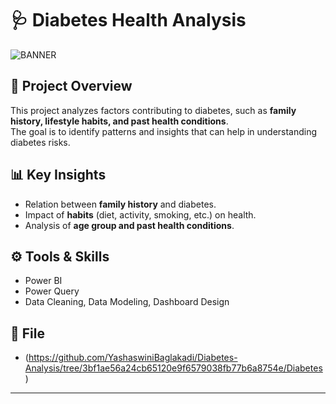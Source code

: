 # 🩺 Diabetes Health Analysis
![BANNER](https://github.com/YashaswiniBaglakadi/Diabetes-Analysis/blob/8f5cc13d2ba125c758b8c1da6c0405fccb8b74d3/Image%20Banner/health-care-doctor-help-concept.jpg)
## 📌 Project Overview
This project analyzes factors contributing to diabetes, such as **family history, lifestyle habits, and past health conditions**.  
The goal is to identify patterns and insights that can help in understanding diabetes risks.
## 📊 Key Insights
- Relation between **family history** and diabetes.
- Impact of **habits** (diet, activity, smoking, etc.) on health.
- Analysis of **age group and past health conditions**.
## ⚙️ Tools & Skills
- Power BI
- Power Query
- Data Cleaning, Data Modeling, Dashboard Design
## 📂 File
- (https://github.com/YashaswiniBaglakadi/Diabetes-Analysis/tree/3bf1ae56a24cb65120e9f6579038fb77b6a8754e/Diabetes)

---

